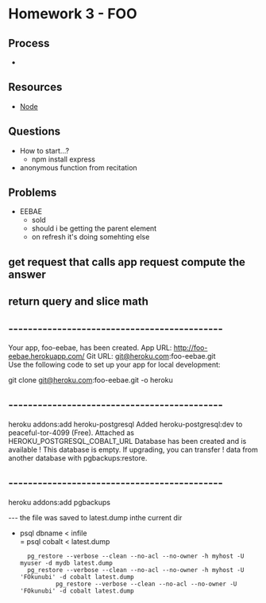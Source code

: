 Homework 3 - FOO
========

## Process
+ 

## Resources
+ [Node](node.js)

## Questions
+ How to start...? 
  - npm install express
+ anonymous function from recitation 

## Problems
+ EEBAE
  - sold
  - should i be getting the parent element
  - on refresh it's doing somehting else 


get request that calls app request
compute the answer
-
return query and slice math
--


## --------------------------------------------
Your app, foo-eebae, has been created.
App URL:
http://foo-eebae.herokuapp.com/
Git URL:
git@heroku.com:foo-eebae.git  
Use the following code to set up your app for local development:

git clone git@heroku.com:foo-eebae.git -o heroku



## --------------------------------------------

heroku addons:add heroku-postgresql
Added heroku-postgresql:dev to peaceful-tor-4099 (Free). Attached as HEROKU_POSTGRESQL_COBALT_URL Database has been created and is available ! This database is empty. If upgrading, you can transfer ! data from another database with pgbackups:restore.

## --------------------------------------------
heroku addons:add pgbackups


--- the file was saved to latest.dump inthe current dir
- psql dbname < infile  
		= psql cobalt < latest.dump
		
		pg_restore --verbose --clean --no-acl --no-owner -h myhost -U myuser -d mydb latest.dump
		pg_restore --verbose --clean --no-acl --no-owner -h myhost -U 'FOkunubi' -d cobalt latest.dump
				pg_restore --verbose --clean --no-acl --no-owner -U 'FOkunubi' -d cobalt latest.dump